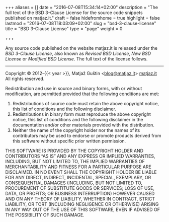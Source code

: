 +++
aliases      = []
date         = "2016-07-08T15:34:14+02:00"
description  = "The full text of the BSD 3-Clause License for the source code snippets published on matjaz.it."
draft        = false
hidefromhome = true
highlight    = false
lastmod      = "2016-07-08T18:03:09+02:00"
slug         = "bsd-3-clause-license"
title        = "BSD 3-Clause License"
type         = "page"
weight       = 0

+++

Any source code published on the website matjaz.it is released under the 
_BSD 3-Clause License_, also known as _Revised BSD License_, _New BSD License_ 
or _Modified BSD License_. The full text of the license follows.

********************************************************************************

Copyright © 2012-{{< year >}}, Matjaž Guštin &lt;<blog@matjaz.it>&gt; 
[matjaz.it](/)  
All rights reserved.

Redistribution and use in source and binary forms, with or without modification,
are permitted provided that the following conditions are met:

1. Redistributions of source code must retain the above copyright notice, this
   list of conditions and the following disclaimer.
2. Redistributions in binary form must reproduce the above copyright notice,
   this list of conditions and the following disclaimer in the documentation
   and/or other materials provided with the distribution.
3. Neither the name of the copyright holder nor the names of its contributors
   may be used to endorse or promote products derived from this software without specific prior written permission.

THIS SOFTWARE IS PROVIDED BY THE COPYRIGHT HOLDER AND CONTRIBUTORS “AS IS” AND
ANY EXPRESS OR IMPLIED WARRANTIES, INCLUDING, BUT NOT LIMITED TO, THE IMPLIED
WARRANTIES OF MERCHANTABILITY AND FITNESS FOR A PARTICULAR PURPOSE ARE
DISCLAIMED. IN NO EVENT SHALL THE COPYRIGHT HOLDER BE LIABLE FOR ANY DIRECT,
INDIRECT, INCIDENTAL, SPECIAL, EXEMPLARY, OR CONSEQUENTIAL DAMAGES (INCLUDING,
BUT NOT LIMITED TO, PROCUREMENT OF SUBSTITUTE GOODS OR SERVICES; LOSS OF USE,
DATA, OR PROFITS; OR BUSINESS INTERRUPTION) HOWEVER CAUSED AND ON ANY THEORY OF
LIABILITY, WHETHER IN CONTRACT, STRICT LIABILITY, OR TORT (INCLUDING NEGLIGENCE
OR OTHERWISE) ARISING IN ANY WAY OUT OF THE USE OF THIS SOFTWARE, EVEN IF
ADVISED OF THE POSSIBILITY OF SUCH DAMAGE.
